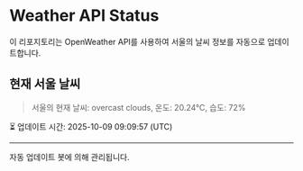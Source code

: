 
# Weather API Status

이 리포지토리는 OpenWeather API를 사용하여 서울의 날씨 정보를 자동으로 업데이트합니다.

## 현재 서울 날씨
> 서울의 현재 날씨: overcast clouds, 온도: 20.24°C, 습도: 72%

⏳ 업데이트 시간: 2025-10-09 09:09:57 (UTC)

---
자동 업데이트 봇에 의해 관리됩니다.
